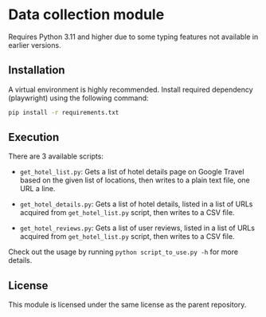 # Data collection module

Requires Python 3.11 and higher due to some typing features not available in
earlier versions.

## Installation

A virtual environment is highly recommended. Install required dependency (playwright)
using the following command:

```sh
pip install -r requirements.txt
```

## Execution

There are 3 available scripts:

-   `get_hotel_list.py`: Gets a list of hotel details page on Google Travel based on the given list of locations, then writes to a plain text file, one URL a line.

-   `get_hotel_details.py`: Gets a list of hotel details, listed in a list of URLs acquired from `get_hotel_list.py` script, then writes to a CSV file.

-   `get_hotel_reviews.py`: Gets a list of user reviews, listed in a list of URLs acquired from `get_hotel_list.py` script, then writes to a CSV file.

Check out the usage by running `python script_to_use.py -h` for more details.

## License

This module is licensed under the same license as the parent repository.
